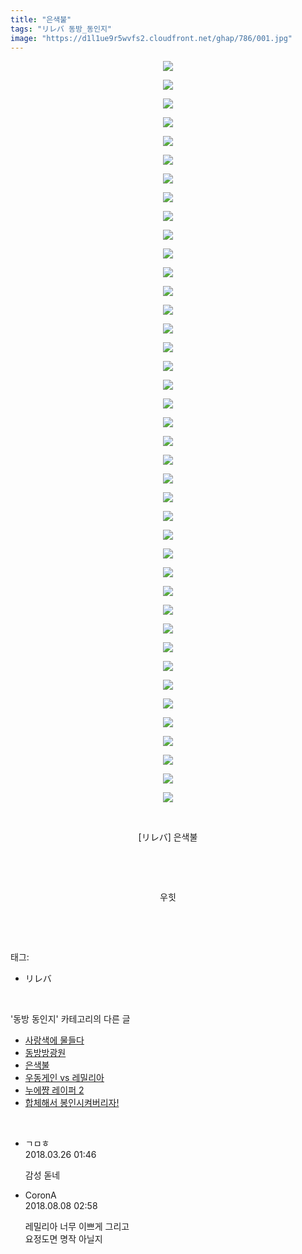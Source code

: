 ```yaml
---
title: "은색불"
tags: "リレバ 동방_동인지"
image: "https://d1l1ue9r5wvfs2.cloudfront.net/ghap/786/001.jpg"
---
```

<div class="article">
<p style="text-align: center; clear: none; float: none;"><img src="{{ site.imgserver9 }}/ghap/786/001.jpg"/></p>
<p style="text-align: center; clear: none; float: none;"><img src="{{ site.imgserver9 }}/ghap/786/002.jpg"/></p>
<p style="text-align: center; clear: none; float: none;"><img src="{{ site.imgserver9 }}/ghap/786/003.jpg"/></p>
<p style="text-align: center; clear: none; float: none;"><img src="{{ site.imgserver9 }}/ghap/786/004.jpg"/></p>
<p style="text-align: center; clear: none; float: none;"><img src="{{ site.imgserver9 }}/ghap/786/005.jpg"/></p>
<p style="text-align: center; clear: none; float: none;"><img src="{{ site.imgserver9 }}/ghap/786/006.jpg"/></p>
<p style="text-align: center; clear: none; float: none;"><img src="{{ site.imgserver9 }}/ghap/786/007.jpg"/></p>
<p style="text-align: center; clear: none; float: none;"><img src="{{ site.imgserver9 }}/ghap/786/008.jpg"/></p>
<p style="text-align: center; clear: none; float: none;"><img src="{{ site.imgserver9 }}/ghap/786/009.jpg"/></p>
<p style="text-align: center; clear: none; float: none;"><img src="{{ site.imgserver9 }}/ghap/786/010.jpg"/></p>
<p style="text-align: center; clear: none; float: none;"><img src="{{ site.imgserver9 }}/ghap/786/011.jpg"/></p>
<p style="text-align: center; clear: none; float: none;"><img src="{{ site.imgserver9 }}/ghap/786/012.jpg"/></p>
<p style="text-align: center; clear: none; float: none;"><img src="{{ site.imgserver9 }}/ghap/786/013.jpg"/></p>
<p style="text-align: center; clear: none; float: none;"><img src="{{ site.imgserver9 }}/ghap/786/014.jpg"/></p>
<p style="text-align: center; clear: none; float: none;"><img src="{{ site.imgserver9 }}/ghap/786/015.jpg"/></p>
<p style="text-align: center; clear: none; float: none;"><img src="{{ site.imgserver9 }}/ghap/786/016.jpg"/></p>
<p style="text-align: center; clear: none; float: none;"><img src="{{ site.imgserver9 }}/ghap/786/017.jpg"/></p>
<p style="text-align: center; clear: none; float: none;"><img src="{{ site.imgserver9 }}/ghap/786/018.jpg"/></p>
<p style="text-align: center; clear: none; float: none;"><img src="{{ site.imgserver9 }}/ghap/786/019.jpg"/></p>
<p style="text-align: center; clear: none; float: none;"><img src="{{ site.imgserver9 }}/ghap/786/020.jpg"/></p>
<p style="text-align: center; clear: none; float: none;"><img src="{{ site.imgserver9 }}/ghap/786/021.jpg"/></p>
<p style="text-align: center; clear: none; float: none;"><img src="{{ site.imgserver9 }}/ghap/786/022.jpg"/></p>
<p style="text-align: center; clear: none; float: none;"><img src="{{ site.imgserver9 }}/ghap/786/023.jpg"/></p>
<p style="text-align: center; clear: none; float: none;"><img src="{{ site.imgserver9 }}/ghap/786/024.jpg"/></p>
<p style="text-align: center; clear: none; float: none;"><img src="{{ site.imgserver9 }}/ghap/786/025.jpg"/></p>
<p style="text-align: center; clear: none; float: none;"><img src="{{ site.imgserver9 }}/ghap/786/026.jpg"/></p>
<p style="text-align: center; clear: none; float: none;"><img src="{{ site.imgserver9 }}/ghap/786/027.jpg"/></p>
<p style="text-align: center; clear: none; float: none;"><img src="{{ site.imgserver9 }}/ghap/786/028.jpg"/></p>
<p style="text-align: center; clear: none; float: none;"><img src="{{ site.imgserver9 }}/ghap/786/029.jpg"/></p>
<p style="text-align: center; clear: none; float: none;"><img src="{{ site.imgserver9 }}/ghap/786/030.jpg"/></p>
<p style="text-align: center; clear: none; float: none;"><img src="{{ site.imgserver9 }}/ghap/786/031.jpg"/></p>
<p style="text-align: center; clear: none; float: none;"><img src="{{ site.imgserver9 }}/ghap/786/032.jpg"/></p>
<p style="text-align: center; clear: none; float: none;"><img src="{{ site.imgserver9 }}/ghap/786/033.jpg"/></p>
<p style="text-align: center; clear: none; float: none;"><img src="{{ site.imgserver9 }}/ghap/786/034.jpg"/></p>
<p style="text-align: center; clear: none; float: none;"><img src="{{ site.imgserver9 }}/ghap/786/035.jpg"/></p>
<p style="text-align: center; clear: none; float: none;"><img src="{{ site.imgserver9 }}/ghap/786/036.jpg"/></p>
<p style="text-align: center; clear: none; float: none;"><img src="{{ site.imgserver9 }}/ghap/786/037.jpg"/></p>
<p style="text-align: center; clear: none; float: none;"><img src="{{ site.imgserver9 }}/ghap/786/038.jpg"/></p>
<p style="text-align: center; clear: none; float: none;"><img src="{{ site.imgserver9 }}/ghap/786/039.jpg"/></p>
<p style="text-align: center; clear: none; float: none;"><img src="{{ site.imgserver9 }}/ghap/786/040.jpg"/></p>
<p style="text-align: center; clear: none; float: none;"><br/></p>
<p style="text-align: center; clear: none; float: none;">[リレバ] 은색불</p>
<p style="text-align: center; clear: none; float: none;"><br/></p>
<p style="text-align: center; clear: none; float: none;"><br/></p>
<p style="text-align: center; clear: none; float: none;">우힛</p>
<p><br/></p>
</div><br/>
<div class="tagTrail">
<p>태그: </p>
<ul>
<li>リレバ</li>
</ul>
</div><br/>
<div class="another">
<p>'동방 동인지' 카테고리의 다른 글</p>
<ul>
<li><a href="/ghap_788">사랑색에 물들다</a></li>
<li><a href="/ghap_787">동방방광원</a></li>
<li><a href="/ghap_786">은색불</a></li>
<li><a href="/ghap_785">우동게인 vs 레밀리아</a></li>
<li><a href="/ghap_784">누에쨩 레이퍼 2</a></li>
<li><a href="/ghap_783">합체해서 봉인시켜버리자!</a></li>
</ul>
</div><br/>
<div class="cb_module cb_fluid">
<div class="cb_wrt cb_profile">
<div class="comment">
<ul>
<li class="cb_thumb_off" id="comment15227287">
<div class="cb_comment_area">
<div class="cb_info_area">
<div class="cb_section">
<span class="cb_nick_name">ㄱㅁㅎ</span>
</div>
<div class="cb_section">
<span class="cb_date">2018.03.26 01:46 </span>
</div>
</div>
<div class="cb_dsc_comment">
<p class="cb_dsc">
											감성 돋네
										</p>
</div>
</div></li>
<li class="cb_thumb_off" id="comment15303049">
<div class="cb_comment_area">
<div class="cb_info_area">
<div class="cb_section">
<span class="cb_nick_name">CoronA</span>
</div>
<div class="cb_section">
<span class="cb_date">2018.08.08 02:58 </span>
</div>
</div>
<div class="cb_dsc_comment">
<p class="cb_dsc">
											레밀리아 너무 이쁘게 그리고<br/>
요정도면 명작 아닐지
										</p>
</div>
</div></li>
</ul>
</div>
</div><!-- commentList close -->
</div><br/>
